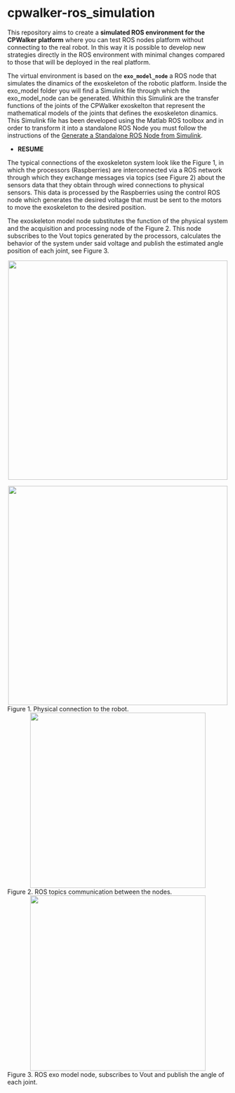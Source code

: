 # cpwalker-ros_simulation
This repository aims to create a **simulated ROS environment for the CPWalker platform** where you can test ROS nodes platform without connecting to the real robot. In this way it is possible to develop new strategies directly in the ROS environment with minimal changes compared to those that will be deployed in the real platform.

The virtual environment is based on the **`exo_model_node`** a ROS node that simulates the dinamics of the exoskeleton of the robotic platform. Inside the exo_model folder you will find a Simulink file through which the exo_model_node can be generated. Whithin this Simulink are the transfer functions of the joints of the CPWalker exoskelton that represent the mathematical models of the joints that defines the exoskeleton dinamics. This Simulink file has been developed using the Matlab ROS toolbox and in order to transform it into a standalone ROS Node you must follow the instructions of the [Generate a Standalone ROS Node from Simulink](https://es.mathworks.com/help/ros/ug/generate-a-standalone-ros-node-from-simulink.html).

* **RESUME**

The typical connections of the exoskeleton system look like the Figure 1, in which the processors (Raspberries) are interconnected via a ROS network through which they exchange messages via topics (see Figure 2) about the sensors data that they obtain through wired connections to physical sensors. This data is processed by the Raspberries using the control ROS node which generates the desired voltage that must be sent to the motors to move the exoskeleton to the desired position.  

The exoskeleton model node substitutes the function of the physical system and the acquisition and processing node of the Figure 2. This node subscribes to the Vout topics generated by the processors, calculates the behavior of the system under said voltage and publish the estimated angle position of each joint, see Figure 3. 

<p align="center">
  <image src = "images/Physical_conections_cpwalker_exo_1.png" width = "500" />
</p>

<div style="text-align:center"><image src = "images/Physical_conections_cpwalker_exo_1.png" width = "500"/></div>
Figure 1. Physical connection to the robot.
  
<div style="text-align:center"><image src = "images/rosgraph_acquisitio_processing_control.png" width = "400"/></div>
Figure 2. ROS topics communication between the nodes.
  
<div style="text-align:center"><image src = "images/exo_model_node_1.png" width = "400"/></div>
Figure 3. ROS exo model node, subscribes to Vout and publish the angle of each joint.
